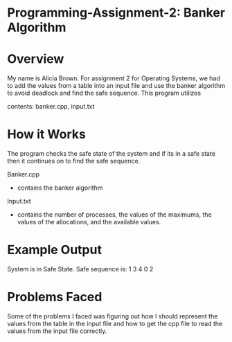 # Programming-Assignment-2: Banker Algorithm

# Overview
My name is Alicia Brown. For assignment 2 for Operating Systems, we had to add the values from a table into an input file and use the banker algorithm to avoid deadlock and find the safe sequence.
This program utilizes 

contents: banker.cpp, input.txt

# How it Works
The program checks the safe state of the system and if its in a safe state then it continues on to find the safe sequence. 

Banker.cpp
- contains the banker algorithm


Input.txt
- contains the number of processes, the values of the maximums, the values of the allocations, and the available values.

# Example Output
System is in Safe State.
Safe sequence is: 1 3 4 0 2

# Problems Faced
Some of the problems I faced was figuring out how I should represent the values from the table in the input file and how to get the cpp file to read the values from the input file correctly. 
